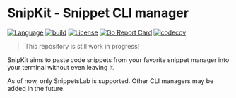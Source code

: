 # SnipKit - Snippet CLI manager

[![Language](https://img.shields.io/badge/language-Go-blue.svg)](https://dart.dev)
[![build](https://github.com/lemoony/snippet-kit/actions/workflows/build.yml/badge.svg)](https://github.com/lemoony/snippet-kit/actions/workflows/build.yml)
[![License](https://img.shields.io/badge/License-Apache_2.0-blue.svg)](https://opensource.org/licenses/Apache-2.0)
[![Go Report Card](https://goreportcard.com/badge/github.com/lemoony/snippet-kit)](https://goreportcard.com/report/github.com/lemoony/snippet-kit)
[![codecov](https://codecov.io/gh/lemoony/snippet-kit/branch/main/graph/badge.svg?token=UOG4O1yscP)](https://codecov.io/gh/lemoony/snippet-kit)

> This repository is still work in progress!

SnipKit aims to paste code snippets from your favorite snippet manager into your terminal without even 
leaving it.

As of now, only SnippetsLab is supported. Other CLI managers may be added in the future.


